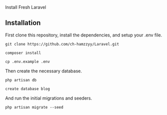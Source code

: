 Install Fresh Laravel
## Installation

First clone this repository, install the dependencies, and setup your .env file.

```
git clone https://github.com/ch-hamzzyy/Laravel.git
```
```
composer install
```
```
cp .env.example .env
```

Then create the necessary database.

```
php artisan db
```
```
create database blog
```

And run the initial migrations and seeders.

```
php artisan migrate --seed
```
